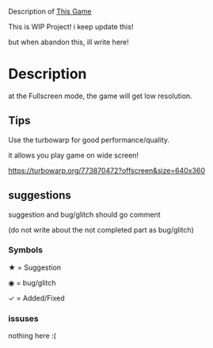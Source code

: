 Description of [This Game](https://turbowarp.org/773870472?offscreen&size=640x360)

This is WIP Project! i keep update this!

but when abandon this, ill write here! 

# Description

at the Fullscreen mode, the game will get low resolution.

## Tips

Use the turbowarp for good performance/quality.

it allows you play game on wide screen!

https://turbowarp.org/773870472?offscreen&size=640x360

## suggestions

suggestion and bug/glitch should go comment

(do not write about the not completed part as bug/glitch)

### Symbols

★ = Suggestion

◉ = bug/glitch

✓ = Added/Fixed

### issuses

nothing here :(
